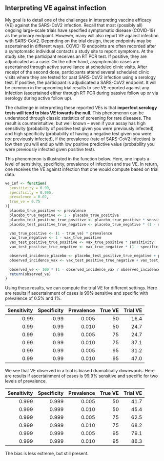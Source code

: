 
## Interpreting VE against infection

My goal is to detail one of the challenges in interpreting vaccine
efficacy (VE) against the SARS-CoV2 infection. Recall that most
(possibly all) ongoing large-scale trials have specified symptomatic
disease (COVID-19) as the primary endpoint. However, many will also
report VE against infection with SARS-CoV2. Depending on the trial
design, these endpoints may be ascertained in different ways. COVID-19
endpoints are often recorded after a symptomatic individual contacts a
study site to report symptoms. At the study site, the participant
receives an RT PCR test. If positive, they are adjudicated as a case. On
the other hand, asymptomatic cases are ascertained through active
surveillance at scheduled clinic visits. After receipt of the second
dose, participants attend several scheduled clinic visits where they are
tested for past SARS-CoV2 infection using a serology test. If positive,
the participant is adjudicated a SARS-CoV2 endpoint. It will be common
in the upcoming trial results to see VE reported against any infection
(ascertained either through RT PCR during passive follow up *or* via
serology during active follow up).

The challenge in interpreting these reported VEs is that **imperfect
serology tests will tend to bias VE towards the null**. This phenomenon
can be understood through classic statistics of screening for rare
diseases. The result is counterintuitive, but well known – even if your
assay has high sensitivity (probability of positive test given you were
previously infected) and high specificity (probability of having a
negative test given you were *not* previously infected), if the
prevalence (rate of SARS-CoV2 infection) is low then you will end up
with low positive predictive value (probability you were previously
infected given positive test).

This phenomenon is illustrated in the function below. Here, one inputs a
level of sensitivity, specificity, prevalence of infection and true VE.
In return, one receives the VE against infection that one would compute
based on trial data.

``` r
ve_inf <- function(
  sensitivity = 0.99,
  specificity = 0.995,
  prevalence = 0.02,
  true_ve = 0.75
){
  placebo_true_positive <- prevalence
  placebo_true_negative <- 1 - placebo_true_positive
  placebo_test_positive_true_positive <- placebo_true_positive * sensitivity
  placebo_test_positive_true_negative <- placebo_true_negative * (1 - specificity)

  vax_true_positive <- (1 - true_ve) * prevalence
  vax_true_negative <- 1 - vax_true_positive
  vax_test_positive_true_positive <- vax_true_positive * sensitivity
  vax_test_positive_true_negative <- vax_true_negative * (1 - specificity)

  observed_incidence_placebo <- placebo_test_positive_true_negative + placebo_test_positive_true_positive
  observed_incidence_vax <- vax_test_positive_true_negative + vax_test_positive_true_positive
  
  observed_ve <- 100 * (1 - observed_incidence_vax / observed_incidence_placebo)
  return(observed_ve)
}
```

Using these results, we can compute the trial VE for different settings.
Here are results if ascertainment of cases is 99% sensitive and specific
with prevalence of 0.5% and 1%.

| Sensitivity | Specificity | Prevalence | True VE | Trial VE |
| ----------: | ----------: | ---------: | ------: | -------: |
|        0.99 |        0.99 |      0.005 |      50 |     16.4 |
|        0.99 |        0.99 |      0.010 |      50 |     24.7 |
|        0.99 |        0.99 |      0.005 |      75 |     24.7 |
|        0.99 |        0.99 |      0.010 |      75 |     37.1 |
|        0.99 |        0.99 |      0.005 |      95 |     31.2 |
|        0.99 |        0.99 |      0.010 |      95 |     47.0 |

We see that VE observed in a trial is biased dramatically downwards.
Here are results if ascertainment of cases is 99.9% sensitive and
specific for two levels of prevalence.

| Sensitivity | Specificity | Prevalence | True VE | Trial VE |
| ----------: | ----------: | ---------: | ------: | -------: |
|       0.999 |       0.999 |      0.005 |      50 |     41.7 |
|       0.999 |       0.999 |      0.010 |      50 |     45.4 |
|       0.999 |       0.999 |      0.005 |      75 |     62.5 |
|       0.999 |       0.999 |      0.010 |      75 |     68.2 |
|       0.999 |       0.999 |      0.005 |      95 |     79.1 |
|       0.999 |       0.999 |      0.010 |      95 |     86.3 |

The bias is less extreme, but still present.

